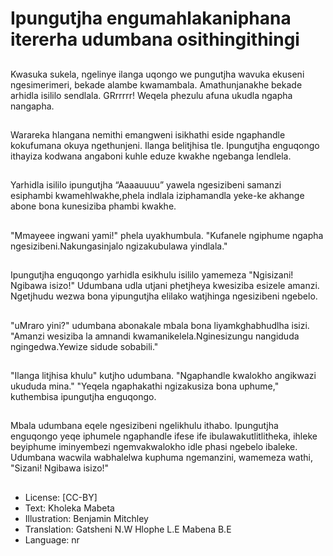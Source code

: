 # Ipungutjha engumahlakaniphana itererha udumbana osithingithingi

##
Kwasuka sukela, ngelinye ilanga
uqongo we pungutjha wavuka
ekuseni ngesimerimeri, bekade
alambe kwamambala.
Amathunjanakhe bekade
arhidla isililo sendlala. GRrrrrr!
Weqela phezulu afuna ukudla
ngapha nangapha.

##
Warareka hlangana nemithi
emangweni isikhathi eside
ngaphandle kokufumana okuya
ngethunjeni. Ilanga belitjhisa
tle. Ipungutjha enguqongo
ithayiza kodwana angaboni
kuhle eduze kwakhe ngebanga
lendlela.

##
Yarhidla isililo ipungutjha
“Aaaauuuu” yawela ngesizibeni
samanzi esiphambi
kwamehlwakhe,phela indlala
iziphamandla yeke-ke akhange
abone bona kunesiziba phambi
kwakhe.

##
"Mmayeee ingwani yami!"
phela uyakhumbula. "Kufanele
ngiphume ngapha
ngesizibeni.Nakungasinjalo
ngizakubulawa yindlala."

##
Ipungutjha enguqongo yarhidla
esikhulu isililo yamemeza
"Ngisizani! Ngibawa isizo!"
Udumbana udla utjani
phetjheya kwesiziba esizele
amanzi. Ngetjhudu wezwa bona
yipungutjha elilako watjhinga
ngesizibeni ngebelo.

##
"uMraro yini?" udumbana
abonakale mbala bona
liyamkghabhudlha isizi. "Amanzi
wesiziba la amnandi
kwamanikelela.Nginesizungu
nangiduda ngingedwa.Yewize
sidude sobabili."

##
"Ilanga litjhisa khulu" kutjho
udumbana. "Ngaphandle
kwalokho angikwazi ukududa
mina."
"Yeqela ngaphakathi
ngizakusiza bona uphume,"
kuthembisa ipungutjha
enguqongo.

##
Mbala udumbana eqele
ngesizibeni ngelikhulu ithabo.
Ipungutjha enguqongo yeqe
iphumele ngaphandle ifese ife
ibulawakutlitlitheka, ihleke
beyiphume iminyembezi
ngemvakwalokho idle phasi
ngebelo ibaleke. Udumbana
wacwila wabhalelwa kuphuma
ngemanzini, wamemeza wathi,
"Sizani! Ngibawa isizo!"

##
* License: [CC-BY]
* Text: Kholeka Mabeta
* Illustration: Benjamin Mitchley
* Translation: Gatsheni N.W Hlophe L.E Mabena B.E
* Language: nr

